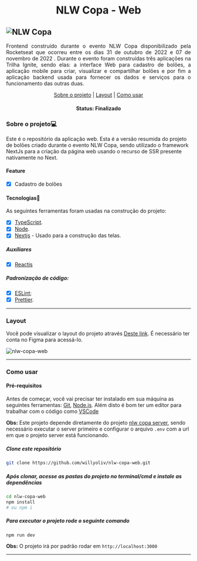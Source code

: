 
<h1 align="center">NLW Copa - Web</h1>

![NLW Copa](https://user-images.githubusercontent.com/40326598/200138387-f97fb545-6de7-47aa-9d8f-a71f11ecb6a1.png)
---

<p align="justify">
  Frontend construído durante o evento NLW Copa disponibilizado pela Rocketseat que ocorreu entre os dias 31 de outubro de 2022 e 07 de novembro de 2022 . Durante o evento foram construídas três aplicações na Trilha Ignite, sendo elas: a interface Web para cadastro de bolões, a aplicação mobile para criar, visualizar e compartilhar bolões e por fim a aplicação backend usada para fornecer os dados e serviços para o funcionamento das outras duas.
</p>

<p align="center">
 <a href="#sobre-o-projeto">Sobre o projeto</a> |
 <a href="#layout">Layout</a> | 
 <a href="#como-usar">Como usar</a>
</p>

<h4 align="center">
	 Status: Finalizado
</h4>
 
### Sobre o projeto💻

 Este é o repositório da aplicação web. Esta é a versão resumida do projeto de bolões criado durante o evento NLW Copa, sendo utilizado o framework NextJs para a criação 
 da página web usando o recurso de SSR presente nativamente no Next.

#### Feature

- [X] Cadastro de bolões

#### Tecnologias🚀

As seguintes ferramentas foram usadas na construção do projeto:

- [x] [TypeScript](https://www.typescriptlang.org/).
- [X] [Node](https://nodejs.org/pt-br/).
- [x] [Nextjs](https://nextjs.org/) - Usado para a construção das telas.

##### Auxíliares

- [x] [Reactjs](https://reactjs.org/)

##### Padronização de código:

- [x] [ESLint](https://eslint.org/);
- [x] [Prettier](https://prettier.io/).
___
### Layout
Você pode visualizar o layout do projeto através [Deste link](https://www.figma.com/file/VnnLfmov3ZBOOG78Llhy06/Bol%C3%A3o-da-Copa-(Community)). É necessário ter conta no Figma para acessá-lo.

![nlw-copa-web](https://user-images.githubusercontent.com/40326598/200142849-7df8e26a-d444-433b-aec6-de66239dbae3.png)

___
### Como usar
#### Pré-requisitos

Antes de começar, você vai precisar ter instalado em sua máquina as seguintes ferramentas:
[Git](https://git-scm.com), [Node.js](https://nodejs.org/en/). Além disto é bom ter um editor para trabalhar com o código como [VSCode](https://code.visualstudio.com/)

**Obs:** Este projeto depende diretamente do projeto [nlw copa server](https://github.com/willyoliv/nlw-copa-server), sendo necessário executar o server primeiro e configurar o arquivo `.env` com a url em que o projeto server está funcionando.

##### Clone este repositório
```bash
git clone https://github.com/willyoliv/nlw-copa-web.git
```
##### Após clonar, acesse as pastas do projeto no terminal/cmd e instale as dependências
```bash
cd nlw-copa-web
npm install
# ou npm i
```

##### Para executar o projeto rode o seguinte comando
```bash
npm run dev
```

**Obs:** O projeto irá por padrão rodar em `http://localhost:3000`

---

